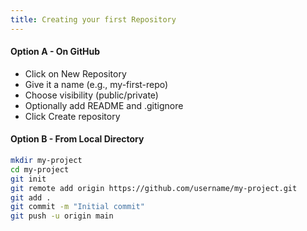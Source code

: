 ```yaml
---
title: Creating your first Repository
---
```


#### Option A - On GitHub

- Click on New Repository
- Give it a name (e.g., my-first-repo)
- Choose visibility (public/private)
- Optionally add README and .gitignore
- Click Create repository

#### Option B - From Local Directory

```bash
mkdir my-project
cd my-project
git init
git remote add origin https://github.com/username/my-project.git
git add .
git commit -m "Initial commit"
git push -u origin main
```
